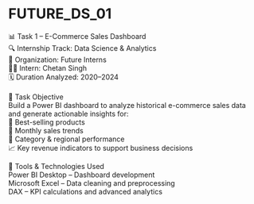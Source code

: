 # FUTURE_DS_01
📊 Task 1 – E-Commerce Sales Dashboard<br>
🔍 Internship Track: Data Science & Analytics<br>
🏢 Organization: Future Interns<br>
👨‍💻 Intern: Chetan Singh<br>
🗓️ Duration Analyzed: 2020–2024<br>
<br>
📌 Task Objective<br>
Build a Power BI dashboard to analyze historical e-commerce sales data and generate actionable insights for:<br>
🛒 Best-selling products<br>
📅 Monthly sales trends<br>
🧱 Category & regional performance<br>
📈 Key revenue indicators to support business decisions<br>

🧰 Tools & Technologies Used<br>
Power BI Desktop – Dashboard development<br>
Microsoft Excel – Data cleaning and preprocessing<br>
DAX – KPI calculations and advanced analytics<br>

